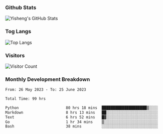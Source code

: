 ### Github Stats
![Yisheng's GitHub Stats](https://github-readme-stats-9qabuvhk1-gongyisheng.vercel.app/api?username=gongyisheng&count_private=true&show_icons=true)
### Tog Langs
![Top Langs](https://github-readme-stats-9qabuvhk1-gongyisheng.vercel.app/api/top-langs/?username=gongyisheng&layout=compact)
### Visitors
![Visitor Count](https://profile-counter.glitch.me/gongyisheng/count.svg)
### Monthly Development Breakdown
<!--START_SECTION:waka-->

```txt
From: 26 May 2023 - To: 25 June 2023

Total Time: 99 hrs

Python                     80 hrs 18 mins  ████████████████████▒░░░░   81.11 %
Markdown                   8 hrs 13 mins   ██░░░░░░░░░░░░░░░░░░░░░░░   08.31 %
Text                       6 hrs 52 mins   █▓░░░░░░░░░░░░░░░░░░░░░░░   06.94 %
Go                         1 hr 34 mins    ▒░░░░░░░░░░░░░░░░░░░░░░░░   01.58 %
Bash                       38 mins         ░░░░░░░░░░░░░░░░░░░░░░░░░   00.65 %
```

<!--END_SECTION:waka-->
